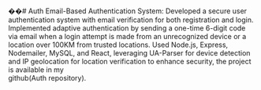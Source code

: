 ��#   A u t h 
 
 
Email-Based Authentication System: 
Developed a secure user authentication system with email verification for both registration and login. 
Implemented adaptive authentication by sending a one-time 6-digit code via email when a login attempt is 
made from an unrecognized device or a location over 100KM from trusted locations. Used Node.js, 
Express, Nodemailer, MySQL, and React, leveraging UA-Parser for device detection and IP 
geolocation for location verification to enhance security, the project is available in my  
github(Auth repository).
